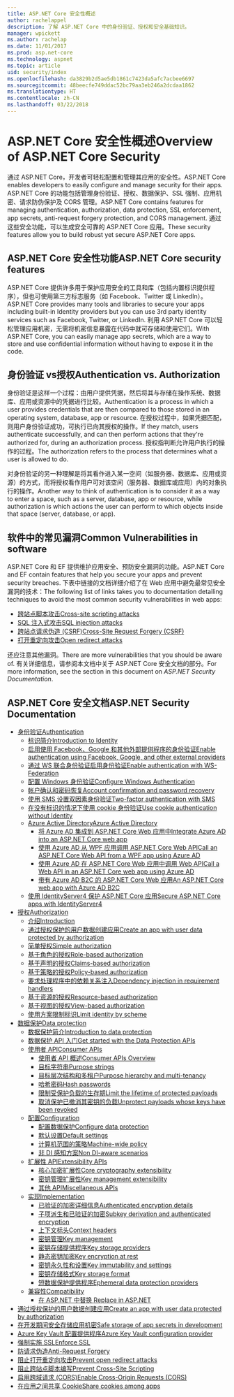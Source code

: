 ```yaml
---
title: ASP.NET Core 安全性概述
author: rachelappel
description: 了解 ASP.NET Core 中的身份验证、授权和安全基础知识。
manager: wpickett
ms.author: rachelap
ms.date: 11/01/2017
ms.prod: asp.net-core
ms.technology: aspnet
ms.topic: article
uid: security/index
ms.openlocfilehash: da3829b2d5ae5db1861c7423da5afc7acbee6697
ms.sourcegitcommit: 48beecfe749ddac52bc79aa3eb246a2dcdaa1862
ms.translationtype: HT
ms.contentlocale: zh-CN
ms.lasthandoff: 03/22/2018
---
```

# <a name="overview-of-aspnet-core-security"></a><span data-ttu-id="76198-103">ASP.NET Core 安全性概述</span><span class="sxs-lookup"><span data-stu-id="76198-103">Overview of ASP.NET Core Security</span></span>

<span data-ttu-id="76198-104">通过 ASP.NET Core，开发者可轻松配置和管理其应用的安全性。</span><span class="sxs-lookup"><span data-stu-id="76198-104">ASP.NET Core enables developers to easily configure and manage security for their apps.</span></span> <span data-ttu-id="76198-105">ASP.NET Core 的功能包括管理身份验证、授权、数据保护、SSL 强制、应用机密、请求防伪保护及 CORS 管理。</span><span class="sxs-lookup"><span data-stu-id="76198-105">ASP.NET Core contains features for managing authentication, authorization, data protection, SSL enforcement, app secrets, anti-request forgery protection, and CORS management.</span></span> <span data-ttu-id="76198-106">通过这些安全功能，可以生成安全可靠的 ASP.NET Core 应用。</span><span class="sxs-lookup"><span data-stu-id="76198-106">These security features allow you to build robust yet secure ASP.NET Core apps.</span></span>

## <a name="aspnet-core-security-features"></a><span data-ttu-id="76198-107">ASP.NET Core 安全性功能</span><span class="sxs-lookup"><span data-stu-id="76198-107">ASP.NET Core security features</span></span>

<span data-ttu-id="76198-108">ASP.NET Core 提供许多用于保护应用安全的工具和库（包括内置标识提供程序），但也可使用第三方标志服务（如 Facebook、Twitter 或 LinkedIn）。</span><span class="sxs-lookup"><span data-stu-id="76198-108">ASP.NET Core provides many tools and libraries to secure your apps including built-in Identity providers but you can use 3rd party identity services such as Facebook, Twitter, or LinkedIn.</span></span> <span data-ttu-id="76198-109">利用 ASP.NET Core 可以轻松管理应用机密，无需将机密信息暴露在代码中就可存储和使用它们。</span><span class="sxs-lookup"><span data-stu-id="76198-109">With ASP.NET Core, you can easily manage app secrets, which are a way to store and use confidential information without having to expose it in the code.</span></span>

## <a name="authentication-vs-authorization"></a><span data-ttu-id="76198-110">身份验证 vs授权</span><span class="sxs-lookup"><span data-stu-id="76198-110">Authentication vs. Authorization</span></span>

<span data-ttu-id="76198-111">身份验证是这样一个过程：由用户提供凭据，然后将其与存储在操作系统、数据库、应用或资源中的凭据进行比较。</span><span class="sxs-lookup"><span data-stu-id="76198-111">Authentication is a process in which a user provides credentials that are then compared to those stored in an operating system, database, app or resource.</span></span> <span data-ttu-id="76198-112">在授权过程中，如果凭据匹配，则用户身份验证成功，可执行已向其授权的操作。</span><span class="sxs-lookup"><span data-stu-id="76198-112">If they match, users authenticate successfully, and can then perform actions that they're authorized for, during an authorization process.</span></span> <span data-ttu-id="76198-113">授权指判断允许用户执行的操作的过程。</span><span class="sxs-lookup"><span data-stu-id="76198-113">The authorization refers to the process that determines what a user is allowed to do.</span></span>

<span data-ttu-id="76198-114">对身份验证的另一种理解是将其看作进入某一空间（如服务器、数据库、应用或资源）的方式，而将授权看作用户可对该空间（服务器、数据库或应用）内的对象执行的操作。</span><span class="sxs-lookup"><span data-stu-id="76198-114">Another way to think of authentication is to consider it as a way to enter a space, such as a server, database, app or resource, while authorization is which actions the user can perform to which objects inside that space (server, database, or app).</span></span>

## <a name="common-vulnerabilities-in-software"></a><span data-ttu-id="76198-115">软件中的常见漏洞</span><span class="sxs-lookup"><span data-stu-id="76198-115">Common Vulnerabilities in software</span></span>

<span data-ttu-id="76198-116">ASP.NET Core 和 EF 提供维护应用安全、预防安全漏洞的功能。</span><span class="sxs-lookup"><span data-stu-id="76198-116">ASP.NET Core and EF contain features that help you secure your apps and prevent security breaches.</span></span> <span data-ttu-id="76198-117">下表中链接的文档详细介绍了在 Web 应用中避免最常见安全漏洞的技术：</span><span class="sxs-lookup"><span data-stu-id="76198-117">The following list of links takes you to documentation detailing techniques to avoid the most common security vulnerabilities in web apps:</span></span>

* [<span data-ttu-id="76198-118">跨站点脚本攻击</span><span class="sxs-lookup"><span data-stu-id="76198-118">Cross-site scripting attacks</span></span>](xref:security/cross-site-scripting)
* [<span data-ttu-id="76198-119">SQL 注入式攻击</span><span class="sxs-lookup"><span data-stu-id="76198-119">SQL injection attacks</span></span>](https://docs.microsoft.com/ef/core/querying/raw-sql)
* [<span data-ttu-id="76198-120">跨站点请求伪造 (CSRF)</span><span class="sxs-lookup"><span data-stu-id="76198-120">Cross-Site Request Forgery (CSRF)</span></span>](xref:security/anti-request-forgery)
* [<span data-ttu-id="76198-121">打开重定向攻击</span><span class="sxs-lookup"><span data-stu-id="76198-121">Open redirect attacks</span></span>](xref:security/preventing-open-redirects)

<span data-ttu-id="76198-122">还应注意其他漏洞。</span><span class="sxs-lookup"><span data-stu-id="76198-122">There are more vulnerabilities that you should be aware of.</span></span> <span data-ttu-id="76198-123">有关详细信息，请参阅本文档中关于 ASP.NET Core 安全文档的部分。</span><span class="sxs-lookup"><span data-stu-id="76198-123">For more information, see the section in this document on *ASP.NET Security Documentation*.</span></span>

## <a name="aspnet-security-documentation"></a><span data-ttu-id="76198-124">ASP.NET Core 安全文档</span><span class="sxs-lookup"><span data-stu-id="76198-124">ASP.NET Security Documentation</span></span>

*   [<span data-ttu-id="76198-125">身份验证</span><span class="sxs-lookup"><span data-stu-id="76198-125">Authentication</span></span>](xref:security/authentication/index)
    *   [<span data-ttu-id="76198-126">标识简介</span><span class="sxs-lookup"><span data-stu-id="76198-126">Introduction to Identity</span></span>](xref:security/authentication/identity)
    *   [<span data-ttu-id="76198-127">启用使用 Facebook、Google 和其他外部提供程序的身份验证</span><span class="sxs-lookup"><span data-stu-id="76198-127">Enable authentication using Facebook, Google, and other external providers</span></span>](xref:security/authentication/social/index)
    *   [<span data-ttu-id="76198-128">通过 WS 联合身份验证启用身份验证</span><span class="sxs-lookup"><span data-stu-id="76198-128">Enable authentication with WS-Federation</span></span>](xref:security/authentication/ws-federation)
    * [<span data-ttu-id="76198-129">配置 Windows 身份验证</span><span class="sxs-lookup"><span data-stu-id="76198-129">Configure Windows Authentication</span></span>](xref:security/authentication/windowsauth)
    *   [<span data-ttu-id="76198-130">帐户确认和密码恢复</span><span class="sxs-lookup"><span data-stu-id="76198-130">Account confirmation and password recovery</span></span>](xref:security/authentication/accconfirm)
    *   [<span data-ttu-id="76198-131">使用 SMS 设置双因素身份验证</span><span class="sxs-lookup"><span data-stu-id="76198-131">Two-factor authentication with SMS</span></span>](xref:security/authentication/2fa)
    *   [<span data-ttu-id="76198-132">在没有标识的情况下使用 cookie 身份验证</span><span class="sxs-lookup"><span data-stu-id="76198-132">Use cookie authentication without Identity</span></span>](xref:security/authentication/cookie)
    *   [<span data-ttu-id="76198-133">Azure Active Directory</span><span class="sxs-lookup"><span data-stu-id="76198-133">Azure Active Directory</span></span>](xref:security/authentication/azure-active-directory/index)
        *   [<span data-ttu-id="76198-134">将 Azure AD 集成到 ASP.NET Core Web 应用中</span><span class="sxs-lookup"><span data-stu-id="76198-134">Integrate Azure AD into an ASP.NET Core web app</span></span>](https://azure.microsoft.com/documentation/samples/active-directory-dotnet-webapp-openidconnect-aspnetcore/)
        *   [<span data-ttu-id="76198-135">使用 Azure AD 从 WPF 应用调用 ASP.NET Core Web API</span><span class="sxs-lookup"><span data-stu-id="76198-135">Call an ASP.NET Core Web API from a WPF app using Azure AD</span></span>](https://azure.microsoft.com/documentation/samples/active-directory-dotnet-native-aspnetcore/)
        *   [<span data-ttu-id="76198-136">使用 Azure AD 在 ASP.NET Core Web 应用中调用 Web API</span><span class="sxs-lookup"><span data-stu-id="76198-136">Call a Web API in an ASP.NET Core web app using Azure AD</span></span>](https://azure.microsoft.com/documentation/samples/active-directory-dotnet-webapp-webapi-openidconnect-aspnetcore/)
        *   [<span data-ttu-id="76198-137">带有 Azure AD B2C 的 ASP.NET Core Web 应用</span><span class="sxs-lookup"><span data-stu-id="76198-137">An ASP.NET Core web app with Azure AD B2C</span></span>](https://azure.microsoft.com/resources/samples/active-directory-b2c-dotnetcore-webapp/)
    *   [<span data-ttu-id="76198-138">使用 IdentityServer4 保护 ASP.NET Core 应用</span><span class="sxs-lookup"><span data-stu-id="76198-138">Secure ASP.NET Core apps with IdentityServer4</span></span>](https://identityserver4.readthedocs.io)
*   [<span data-ttu-id="76198-139">授权</span><span class="sxs-lookup"><span data-stu-id="76198-139">Authorization</span></span>](xref:security/authorization/index)
    *   [<span data-ttu-id="76198-140">介绍</span><span class="sxs-lookup"><span data-stu-id="76198-140">Introduction</span></span>](xref:security/authorization/introduction)
    *   [<span data-ttu-id="76198-141">通过授权保护的用户数据创建应用</span><span class="sxs-lookup"><span data-stu-id="76198-141">Create an app with user data protected by authorization</span></span>](xref:security/authorization/secure-data)
    *   [<span data-ttu-id="76198-142">简单授权</span><span class="sxs-lookup"><span data-stu-id="76198-142">Simple authorization</span></span>](xref:security/authorization/simple)
    *   [<span data-ttu-id="76198-143">基于角色的授权</span><span class="sxs-lookup"><span data-stu-id="76198-143">Role-based authorization</span></span>](xref:security/authorization/roles)
    *   [<span data-ttu-id="76198-144">基于声明的授权</span><span class="sxs-lookup"><span data-stu-id="76198-144">Claims-based authorization</span></span>](xref:security/authorization/claims)
    *   [<span data-ttu-id="76198-145">基于策略的授权</span><span class="sxs-lookup"><span data-stu-id="76198-145">Policy-based authorization</span></span>](xref:security/authorization/policies)
    *   [<span data-ttu-id="76198-146">要求处理程序中的依赖关系注入</span><span class="sxs-lookup"><span data-stu-id="76198-146">Dependency injection in requirement handlers</span></span>](xref:security/authorization/dependencyinjection)
    *   [<span data-ttu-id="76198-147">基于资源的授权</span><span class="sxs-lookup"><span data-stu-id="76198-147">Resource-based authorization</span></span>](xref:security/authorization/resourcebased)
    *   [<span data-ttu-id="76198-148">基于视图的授权</span><span class="sxs-lookup"><span data-stu-id="76198-148">View-based authorization</span></span>](xref:security/authorization/views)
    *   [<span data-ttu-id="76198-149">使用方案限制标识</span><span class="sxs-lookup"><span data-stu-id="76198-149">Limit identity by scheme</span></span>](xref:security/authorization/limitingidentitybyscheme)
*   [<span data-ttu-id="76198-150">数据保护</span><span class="sxs-lookup"><span data-stu-id="76198-150">Data protection</span></span>](xref:security/data-protection/index)
    *   [<span data-ttu-id="76198-151">数据保护简介</span><span class="sxs-lookup"><span data-stu-id="76198-151">Introduction to data protection</span></span>](xref:security/data-protection/introduction)
    *   [<span data-ttu-id="76198-152">数据保护 API 入门</span><span class="sxs-lookup"><span data-stu-id="76198-152">Get started with the Data Protection APIs</span></span>](xref:security/data-protection/using-data-protection)
    *   [<span data-ttu-id="76198-153">使用者 API</span><span class="sxs-lookup"><span data-stu-id="76198-153">Consumer APIs</span></span>](xref:security/data-protection/consumer-apis/index)
        *   [<span data-ttu-id="76198-154">使用者 API 概述</span><span class="sxs-lookup"><span data-stu-id="76198-154">Consumer APIs Overview</span></span>](xref:security/data-protection/consumer-apis/overview)
        *   [<span data-ttu-id="76198-155">目标字符串</span><span class="sxs-lookup"><span data-stu-id="76198-155">Purpose strings</span></span>](xref:security/data-protection/consumer-apis/purpose-strings)
        *   [<span data-ttu-id="76198-156">目标层次结构和多租户</span><span class="sxs-lookup"><span data-stu-id="76198-156">Purpose hierarchy and multi-tenancy</span></span>](xref:security/data-protection/consumer-apis/purpose-strings-multitenancy)
        *   [<span data-ttu-id="76198-157">哈希密码</span><span class="sxs-lookup"><span data-stu-id="76198-157">Hash passwords</span></span>](xref:security/data-protection/consumer-apis/password-hashing)
        *   [<span data-ttu-id="76198-158">限制受保护负载的生存期</span><span class="sxs-lookup"><span data-stu-id="76198-158">Limit the lifetime of protected payloads</span></span>](xref:security/data-protection/consumer-apis/limited-lifetime-payloads)
        *   [<span data-ttu-id="76198-159">取消保护已撤消其密钥的负载</span><span class="sxs-lookup"><span data-stu-id="76198-159">Unprotect payloads whose keys have been revoked</span></span>](xref:security/data-protection/consumer-apis/dangerous-unprotect)
    *   [<span data-ttu-id="76198-160">配置</span><span class="sxs-lookup"><span data-stu-id="76198-160">Configuration</span></span>](xref:security/data-protection/configuration/index)
        *   [<span data-ttu-id="76198-161">配置数据保护</span><span class="sxs-lookup"><span data-stu-id="76198-161">Configure data protection</span></span>](xref:security/data-protection/configuration/overview)
        *   [<span data-ttu-id="76198-162">默认设置</span><span class="sxs-lookup"><span data-stu-id="76198-162">Default settings</span></span>](xref:security/data-protection/configuration/default-settings)
        *   [<span data-ttu-id="76198-163">计算机范围的策略</span><span class="sxs-lookup"><span data-stu-id="76198-163">Machine-wide policy</span></span>](xref:security/data-protection/configuration/machine-wide-policy)
        *   [<span data-ttu-id="76198-164">非 DI 感知方案</span><span class="sxs-lookup"><span data-stu-id="76198-164">Non DI-aware scenarios</span></span>](xref:security/data-protection/configuration/non-di-scenarios)
    *   [<span data-ttu-id="76198-165">扩展性 API</span><span class="sxs-lookup"><span data-stu-id="76198-165">Extensibility APIs</span></span>](xref:security/data-protection/extensibility/index)
        *   [<span data-ttu-id="76198-166">核心加密扩展性</span><span class="sxs-lookup"><span data-stu-id="76198-166">Core cryptography extensibility</span></span>](xref:security/data-protection/extensibility/core-crypto)
        *   [<span data-ttu-id="76198-167">密钥管理扩展性</span><span class="sxs-lookup"><span data-stu-id="76198-167">Key management extensibility</span></span>](xref:security/data-protection/extensibility/key-management)
        *   [<span data-ttu-id="76198-168">其他 API</span><span class="sxs-lookup"><span data-stu-id="76198-168">Miscellaneous APIs</span></span>](xref:security/data-protection/extensibility/misc-apis)
    *   [<span data-ttu-id="76198-169">实现</span><span class="sxs-lookup"><span data-stu-id="76198-169">Implementation</span></span>](xref:security/data-protection/implementation/index)
        *   [<span data-ttu-id="76198-170">已验证的加密详细信息</span><span class="sxs-lookup"><span data-stu-id="76198-170">Authenticated encryption details</span></span>](xref:security/data-protection/implementation/authenticated-encryption-details)
        *   [<span data-ttu-id="76198-171">子项派生和已验证的加密</span><span class="sxs-lookup"><span data-stu-id="76198-171">Subkey derivation and authenticated encryption</span></span>](xref:security/data-protection/implementation/subkeyderivation)
        *   [<span data-ttu-id="76198-172">上下文标头</span><span class="sxs-lookup"><span data-stu-id="76198-172">Context headers</span></span>](xref:security/data-protection/implementation/context-headers)
        *   [<span data-ttu-id="76198-173">密钥管理</span><span class="sxs-lookup"><span data-stu-id="76198-173">Key management</span></span>](xref:security/data-protection/implementation/key-management)
        *   [<span data-ttu-id="76198-174">密钥存储提供程序</span><span class="sxs-lookup"><span data-stu-id="76198-174">Key storage providers</span></span>](xref:security/data-protection/implementation/key-storage-providers)
        *   [<span data-ttu-id="76198-175">静态密钥加密</span><span class="sxs-lookup"><span data-stu-id="76198-175">Key encryption at rest</span></span>](xref:security/data-protection/implementation/key-encryption-at-rest)
        *   [<span data-ttu-id="76198-176">密钥永久性和设置</span><span class="sxs-lookup"><span data-stu-id="76198-176">Key immutability and settings</span></span>](xref:security/data-protection/implementation/key-immutability)
        *   [<span data-ttu-id="76198-177">密钥存储格式</span><span class="sxs-lookup"><span data-stu-id="76198-177">Key storage format</span></span>](xref:security/data-protection/implementation/key-storage-format)
        *   [<span data-ttu-id="76198-178">短数据保护提供程序</span><span class="sxs-lookup"><span data-stu-id="76198-178">Ephemeral data protection providers</span></span>](xref:security/data-protection/implementation/key-storage-ephemeral)
    *   [<span data-ttu-id="76198-179">兼容性</span><span class="sxs-lookup"><span data-stu-id="76198-179">Compatibility</span></span>](xref:security/data-protection/compatibility/index)
        *   [<span data-ttu-id="76198-180">在 ASP.NET 中替换 <machineKey></span><span class="sxs-lookup"><span data-stu-id="76198-180">Replace <machineKey> in ASP.NET</span></span>](xref:security/data-protection/compatibility/replacing-machinekey)
*   [<span data-ttu-id="76198-181">通过授权保护的用户数据创建应用</span><span class="sxs-lookup"><span data-stu-id="76198-181">Create an app with user data protected by authorization</span></span>](xref:security/authorization/secure-data)
*   [<span data-ttu-id="76198-182">在开发期间安全存储应用机密</span><span class="sxs-lookup"><span data-stu-id="76198-182">Safe storage of app secrets in development</span></span>](xref:security/app-secrets)
*   [<span data-ttu-id="76198-183">Azure Key Vault 配置提供程序</span><span class="sxs-lookup"><span data-stu-id="76198-183">Azure Key Vault configuration provider</span></span>](xref:security/key-vault-configuration)
*   [<span data-ttu-id="76198-184">强制实施 SSL</span><span class="sxs-lookup"><span data-stu-id="76198-184">Enforce SSL</span></span>](xref:security/enforcing-ssl)
*   [<span data-ttu-id="76198-185">防请求伪造</span><span class="sxs-lookup"><span data-stu-id="76198-185">Anti-Request Forgery</span></span>](xref:security/anti-request-forgery)
*   [<span data-ttu-id="76198-186">阻止打开重定向攻击</span><span class="sxs-lookup"><span data-stu-id="76198-186">Prevent open redirect attacks</span></span>](xref:security/preventing-open-redirects)
*   [<span data-ttu-id="76198-187">阻止跨站点脚本编写</span><span class="sxs-lookup"><span data-stu-id="76198-187">Prevent Cross-Site Scripting</span></span>](xref:security/cross-site-scripting)
*   [<span data-ttu-id="76198-188">启用跨域请求 (CORS)</span><span class="sxs-lookup"><span data-stu-id="76198-188">Enable Cross-Origin Requests (CORS)</span></span>](xref:security/cors)
*   [<span data-ttu-id="76198-189">在应用之间共享 Cookie</span><span class="sxs-lookup"><span data-stu-id="76198-189">Share cookies among apps</span></span>](xref:security/cookie-sharing)
